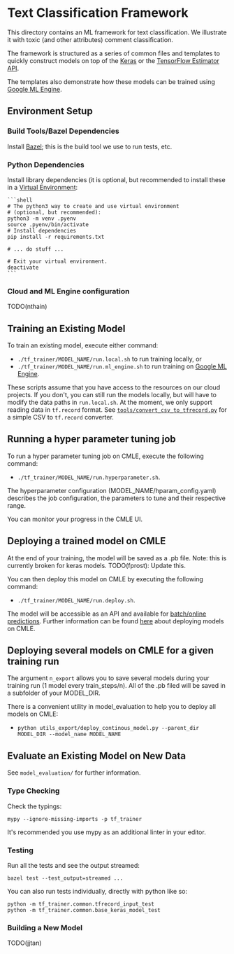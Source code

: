 # Text Classification Framework

This directory contains an ML framework for text classification. We illustrate
it with toxic (and other attributes) comment classification.

The framework is structured as a series of common files and templates to quickly
construct models on top of the [Keras](https://keras.io/) or the [TensorFlow
Estimator API](https://www.tensorflow.org/programmers_guide/estimators).

The templates also demonstrate how these models can be trained using [Google ML
Engine](https://cloud.google.com/ml-engine/).


## Environment Setup

### Build Tools/Bazel Dependencies

Install [Bazel](https://docs.bazel.build/versions/master/install-os-x.html);
this is the build tool we use to run tests, etc.

### Python Dependencies

Install library dependencies (it is optional, but recommended to install these
in a [Virtual Environment](https://docs.python.org/3/tutorial/venv.html):

    ```shell
    # The python3 way to create and use virtual environment
    # (optional, but recommended):
    python3 -m venv .pyenv
    source .pyenv/bin/activate
    # Install dependencies
    pip install -r requirements.txt

    # ... do stuff ...

    # Exit your virtual environment.
    deactivate
    ```

### Cloud and ML Engine configuration

TODO(nthain)


## Training an Existing Model

To train an existing model, execute either command:
 * `./tf_trainer/MODEL_NAME/run.local.sh` to run training locally, or
 * `./tf_trainer/MODEL_NAME/run.ml_engine.sh` to run training on [Google ML
Engine](https://cloud.google.com/ml-engine/).

These scripts assume that you have access to the resources on our cloud
projects. If you don't, you can still run the models locally, but will have to
modify the data paths in `run.local.sh`. At the moment, we only support reading
data in `tf.record` format. See
[`tools/convert_csv_to_tfrecord.py`](https://github.com/conversationai/conversationai-models/blob/master/experiments/tools/convert_csv_to_tfrecord.py)
for a simple CSV to `tf.record` converter.


## Running a hyper parameter tuning job

To run a hyper parameter tuning job on CMLE, execute the following command:
 * `./tf_trainer/MODEL_NAME/run.hyperparameter.sh`.

The hyperparameter configuration (MODEL_NAME/hparam_config.yaml) describes the job configuration, the parameters to tune and their respective range.

You can monitor your progress in the CMLE UI.


## Deploying a trained model on CMLE

At the end of your training, the model will be saved as a .pb file. Note: this is currently broken for keras models. TODO(fprost): Update this.

You can then deploy this model on CMLE by executing the following command:
 * `./tf_trainer/MODEL_NAME/run.deploy.sh`.

The model will be accessible as an API and available for [batch/online predictions](https://cloud.google.com/ml-engine/docs/tensorflow/batch-predict).
Further information can be found [here](https://cloud.google.com/ml-engine/docs/tensorflow/deploying-models) about deploying models on CMLE.

## Deploying several models on CMLE for a given training run

The argument `n_export` allows you to save several models during your training run (1 model every train_steps/n).
All of the .pb filed will be saved in a subfolder of your MODEL_DIR.

There is a convenient utility in model_evaluation to help you to deploy all models on CMLE:
 * `python utils_export/deploy_continous_model.py --parent_dir MODEL_DIR --model_name MODEL_NAME `


## Evaluate an Existing Model on New Data

See `model_evaluation/` for further information.


### Type Checking

Check the typings:

```shell
mypy --ignore-missing-imports -p tf_trainer
```

It's recommended you use mypy as an additional linter in your editor.

### Testing

Run all the tests and see the output streamed:

```shell
bazel test --test_output=streamed ...
```

You can also run tests individually, directly with python like so:

```shell
python -m tf_trainer.common.tfrecord_input_test
python -m tf_trainer.common.base_keras_model_test
```

### Building a New Model

TODO(jjtan)
